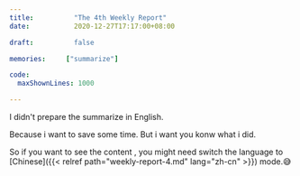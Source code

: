 ```yaml
---
title: 			"The 4th Weekly Report"
date: 			2020-12-27T17:17:00+08:00

draft: 		  	false

memories:     ["summarize"]

code:
  maxShownLines: 1000

---
```


I didn't prepare the summarize in English.
<!--more-->
Because i want to save some time. But i want you konw what i did.

So if you want to see the content , you might need switch the language to [Chinese]({{< relref path="weekly-report-4.md" lang="zh-cn" >}}) mode.:sweat_smile:

